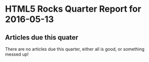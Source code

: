 HTML5 Rocks Quarter Report for 2016-05-13
=========================================

Articles due this quater
------------------------

There are no articles due this quarter, either all is good, or something messed up!

